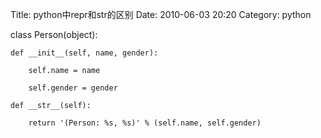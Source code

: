 Title: python中repr和str的区别 
Date: 2010-06-03 20:20
Category: python


class Person(object):

    def __init__(self, name, gender):

        self.name = name

        self.gender = gender

    def __str__(self):

        return '(Person: %s, %s)' % (self.name, self.gender)
